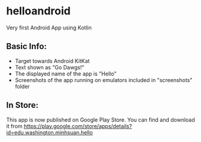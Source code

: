# helloandroid
Very first Android App using Kotlin

## Basic Info:
- Target towards Android KitKat
- Text shown as "Go Dawgs!"
- The displayed name of the app is "Hello"
- Screenshots of the app running on emulators included in "screenshots" folder

## In Store:
This app is now published on Google Play Store. You can find and download it from <https://play.google.com/store/apps/details?id=edu.washington.minhsuan.hello>
